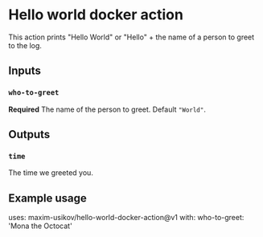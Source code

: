 # Hello world docker action

This action prints "Hello World" or "Hello" + the name of a person to greet to
the log.

## Inputs

### `who-to-greet`

**Required** The name of the person to greet. Default `"World"`.

## Outputs

### `time`

The time we greeted you.

## Example usage

uses: maxim-usikov/hello-world-docker-action@v1
with:
  who-to-greet: 'Mona the Octocat'
